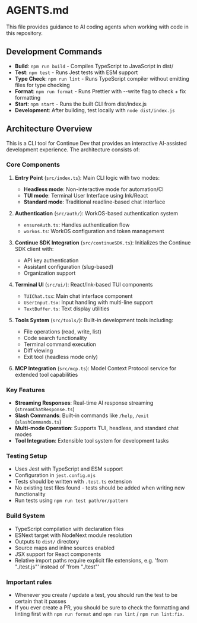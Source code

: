 # AGENTS.md

This file provides guidance to AI coding agents when working with code in this repository.

## Development Commands

- **Build**: `npm run build` - Compiles TypeScript to JavaScript in dist/
- **Test**: `npm test` - Runs Jest tests with ESM support
- **Type Check**: `npm run lint` - Runs TypeScript compiler without emitting files for type checking
- **Format**: `npm run format` - Runs Prettier with --write flag to check + fix formatting
- **Start**: `npm start` - Runs the built CLI from dist/index.js
- **Development**: After building, test locally with `node dist/index.js`

## Architecture Overview

This is a CLI tool for Continue Dev that provides an interactive AI-assisted development experience. The architecture consists of:

### Core Components

1. **Entry Point** (`src/index.ts`): Main CLI logic with two modes:
   - **Headless mode**: Non-interactive mode for automation/CI
   - **TUI mode**: Terminal User Interface using Ink/React
   - **Standard mode**: Traditional readline-based chat interface

2. **Authentication** (`src/auth/`): WorkOS-based authentication system
   - `ensureAuth.ts`: Handles authentication flow
   - `workos.ts`: WorkOS configuration and token management

3. **Continue SDK Integration** (`src/continueSDK.ts`): Initializes the Continue SDK client with:
   - API key authentication
   - Assistant configuration (slug-based)
   - Organization support

4. **Terminal UI** (`src/ui/`): React/Ink-based TUI components
   - `TUIChat.tsx`: Main chat interface component
   - `UserInput.tsx`: Input handling with multi-line support
   - `TextBuffer.ts`: Text display utilities

5. **Tools System** (`src/tools/`): Built-in development tools including:
   - File operations (read, write, list)
   - Code search functionality
   - Terminal command execution
   - Diff viewing
   - Exit tool (headless mode only)

6. **MCP Integration** (`src/mcp.ts`): Model Context Protocol service for extended tool capabilities

### Key Features

- **Streaming Responses**: Real-time AI response streaming (`streamChatResponse.ts`)
- **Slash Commands**: Built-in commands like `/help`, `/exit` (`slashCommands.ts`)
- **Multi-mode Operation**: Supports TUI, headless, and standard chat modes
- **Tool Integration**: Extensible tool system for development tasks

### Testing Setup

- Uses Jest with TypeScript and ESM support
- Configuration in `jest.config.mjs`
- Tests should be written with `.test.ts` extension
- No existing test files found - tests should be added when writing new functionality
- Run tests using `npm run test path/or/pattern`

### Build System

- TypeScript compilation with declaration files
- ESNext target with NodeNext module resolution
- Outputs to `dist/` directory
- Source maps and inline sources enabled
- JSX support for React components
- Relative import paths require explicit file extensions, e.g. 'from "./test.js"' instead of 'from "./test"'

### Important rules

- Whenever you create / update a test, you should run the test to be certain that it passes
- If you ever create a PR, you should be sure to check the formatting and linting first with `npm run format` and `npm run lint` / `npm run lint:fix`.
